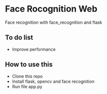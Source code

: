 # Face Rocognition Web
Face recognition with face_recognition and flask

## To do list
- Improve performance

## How to use this
- Clone this repo
- Install flask, opencv and face recognition
- Run file app.py
